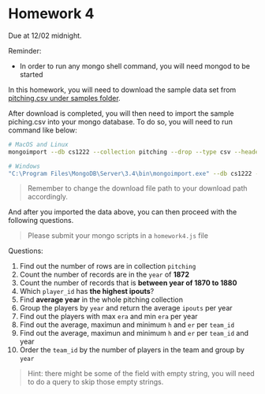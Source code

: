 # Homework 4

Due at 12/02 midnight.

Reminder:

* In order to run any mongo shell command, you will need mongod to be started

In this homework, you will need to download the sample data set from 
[pitching.csv under samples folder](https://raw.githubusercontent.com/csula/cs1222-fall-2017/master/samples/pitching.csv).

After download is completed, you will then need to import the sample piching.csv into your mongo database. 
To do so, you will need to run command like below:

```sh
# MacOS and Linux
mongoimport --db cs1222 --collection pitching --drop --type csv --headerline --file ~/Downloads/pitching.csv

# Windows
"C:\Program Files\MongoDB\Server\3.4\bin\mongoimport.exe" --db cs1222 --collection pitching --drop --type csv --headerline --file "C:/Users/Eric/Downloads/pitching.csv"
```

> Remember to change the download file path to your download path accordingly.

And after you imported the data above, you can then proceed with the following questions.

> Please submit your mongo scripts in a `homework4.js` file

Questions:

1. Find out the number of rows are in collection `pitching`
2. Count the number of records are in the `year` of **1872**
3. Count the number of records that is **between year of 1870 to 1880**
4. Which `player_id` has **the highest ipouts**?
5. Find **average year** in the whole pitching collection
6. Group the players by `year` and return the average `ipouts` per year
7. Find out the players with max `era` and min `era` per year
8. Find out the average, maximun and minimum `h` and `er` per `team_id`
9. Find out the average, maximun and minimum `h` and `er` per `team_id` and year
10. Order the `team_id` by the number of players in the team and group by `year`

> Hint: there might be some of the field with empty string, you will need to do a query to skip those empty strings.
